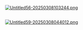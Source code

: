 ‎ <p align="center">
[![Untitled56-20250308103244.png](https://i.postimg.cc/4dt2vmK7/Untitled56-20250308103244.png)](https://postimg.cc/wyqkgxQg)</br>
‎ <p align="center">
[![Untitled59-20250308044012.png](https://i.postimg.cc/qvxGL7KN/Untitled59-20250308044012.png)](https://postimg.cc/0zrm5Pcv) 
